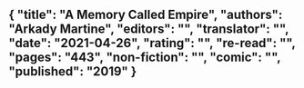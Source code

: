 {
 "title": "A Memory Called Empire",
 "authors": "Arkady Martine",
 "editors": "",
 "translator": "",
 "date": "2021-04-26",
 "rating": "",
 "re-read": "",
 "pages": "443",
 "non-fiction": "",
 "comic": "",
 "published": "2019"
}
---

